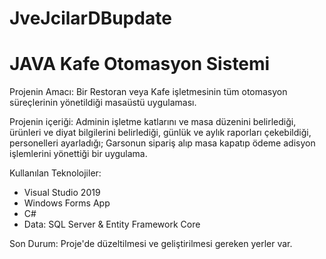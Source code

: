 # JveJcilarDBupdate
# JAVA Kafe Otomasyon Sistemi

Projenin Amacı: Bir Restoran veya Kafe işletmesinin tüm otomasyon süreçlerinin yönetildiği masaüstü uygulaması.

Projenin içeriği: Adminin işletme katlarını ve masa düzenini belirlediği, ürünleri ve diyat bilgilerini belirlediği, günlük ve aylık raporları çekebildiği, personelleri ayarladığı; Garsonun sipariş alıp masa kapatıp ödeme adisyon işlemlerini yönettiği bir uygulama.

Kullanılan Teknolojiler:
- Visual Studio 2019
- Windows Forms App
- C#
- Data: SQL Server & Entity Framework Core

Son Durum:
Proje'de düzeltilmesi ve geliştirilmesi gereken yerler var.
